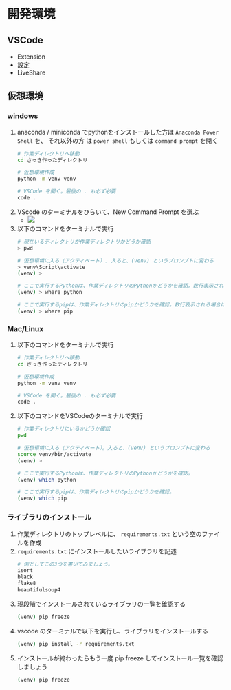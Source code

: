 # 開発環境

## VSCode
- Extension 
- 設定
- LiveShare

## 仮想環境

### windows 

1. anaconda / miniconda でpythonをインストールした方は `Anaconda Power Shell` を、 それ以外の方 は `power shell` もしくは `command prompt` を開く
    ```bash
    # 作業ディレクトリへ移動
    cd さっき作ったディレクトリ

    # 仮想環境作成
    python -m venv venv

    # VSCode を開く。最後の . も必ず必要
    code . 
    ```
1. VScode のターミナルをひらいて、New Command Prompt を選ぶ
    - ![](https://i.imgur.com/NGL63W3.jpg)
1. 以下のコマンドをターミナルで実行
    ```bash 
    # 現在いるディレクトリが作業ディレクトリかどうか確認
    > pwd

    # 仮想環境に入る（アクティベート）. 入ると、(venv) というプロンプトに変わる
    > venv\Script\activate
    (venv) > 

    # ここで実行するPythonは、作業ディレクトリのPythonかどうかを確認。数行表示される場合は、最初の行にあるPythonが有効。
    (venv) > where python

    # ここで実行するpipは、作業ディレクトリのpipかどうかを確認。数行表示される場合は、最初の行にあるpipが有効。
    (venv) > where pip
    ``` 

### Mac/Linux

1. 以下のコマンドをターミナルで実行
    ```bash
    # 作業ディレクトリへ移動
    cd さっき作ったディレクトリ

    # 仮想環境作成
    python -m venv venv

    # VSCode を開く。最後の . も必ず必要
    code . 
    ``` 
1. 以下のコマンドをVSCodeのターミナルで実行
    ```bash
    # 作業ディレクトリにいるかどうか確認
    pwd 

    # 仮想環境に入る（アクティベート）。入ると、(venv) というプロンプトに変わる
    source venv/bin/activate
    (venv) > 

    # ここで実行するPythonは、作業ディレクトリのPythonかどうかを確認。
    (venv) which python

    # ここで実行するpipは、作業ディレクトリのpipかどうかを確認。
    (venv) which pip
    ```


### ライブラリのインストール

1. 作業ディレクトリのトップレベルに、 `requirements.txt` という空のファイルを作成
1. `requirements.txt` にインストールしたいライブラリを記述
    ```python
    # 例としてこの3つを書いてみましょう。
    isort
    black
    flake8
    beautifulsoup4
    ```
1. 現段階でインストールされているライブラリの一覧を確認する
    ```bash
    (venv) pip freeze
    ```
1. vscode のターミナルで以下を実行し、ライブラリをインストールする
    ```bash
    (venv) pip install -r requirements.txt
    ```
1. インストールが終わったらもう一度 pip freeze してインストール一覧を確認しましょう
    ```bash
    (venv) pip freeze
    ```
